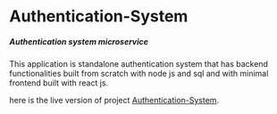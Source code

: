 # Authentication-System

##### Authentication system microservice

This application is standalone authentication system that has backend functionalities built from scratch with node js and sql and with minimal frontend built with react js.

here is the live version of project [Authentication-System](https://auth-system-h5dp.herokuapp.com/).

